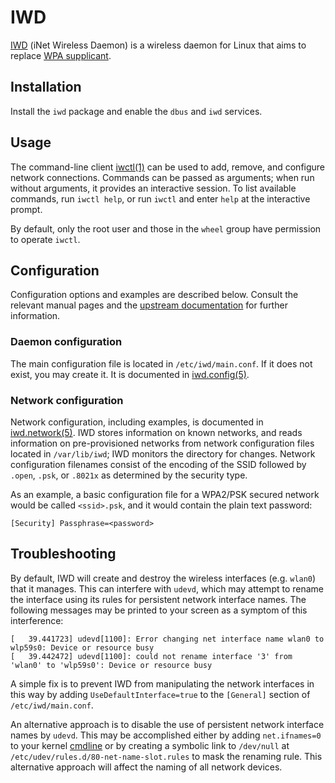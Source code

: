 # IWD

[IWD](https://iwd.wiki.kernel.org/) (iNet Wireless Daemon) is a wireless
daemon for Linux that aims to replace [WPA supplicant](./wpa_supplicant.md).

## Installation

Install the `iwd` package and enable the `dbus` and `iwd` services.

## Usage

The command-line client [iwctl(1)](https://man.voidlinux.org/iwctl.1) can be
used to add, remove, and configure network connections. Commands can be
passed as arguments; when run without arguments, it provides an interactive
session. To list available commands, run `iwctl help`, or run `iwctl` and
enter `help` at the interactive prompt.

By default, only the root user and those in the `wheel` group have
permission to operate `iwctl`.

## Configuration

Configuration options and examples are described below. Consult the relevant
manual pages and the [upstream
documentation](https://iwd.wiki.kernel.org/networkconfigurationsettings) for
further information.

### Daemon configuration

The main configuration file is located in `/etc/iwd/main.conf`. If it does
not exist, you may create it. It is documented in
[iwd.config(5)](https://man.voidlinux.org/iwd.config.5).

### Network configuration

Network configuration, including examples, is documented in
[iwd.network(5)](https://man.voidlinux.org/iwd.network.5). IWD stores
information on known networks, and reads information on pre-provisioned
networks from network configuration files located in `/var/lib/iwd`; IWD
monitors the directory for changes. Network configuration filenames consist
of the encoding of the SSID followed by `.open`, `.psk`, or `.8021x` as
determined by the security type.

As an example, a basic configuration file for a WPA2/PSK secured network
would be called `<ssid>.psk`, and it would contain the plain text password:

``` [Security] Passphrase=<password> ```

## Troubleshooting

By default, IWD will create and destroy the wireless interfaces
(e.g. `wlan0`)  that it manages. This can interfere with `udevd`, which may
attempt to rename the interface using its rules for persistent network
interface names. The following messages may be printed to your screen as a
symptom of this interference:

```
[   39.441723] udevd[1100]: Error changing net interface name wlan0 to wlp59s0: Device or resource busy
[   39.442472] udevd[1100]: could not rename interface '3' from 'wlan0' to 'wlp59s0': Device or resource busy
```

A simple fix is to prevent IWD from manipulating the network interfaces in
this way by adding `UseDefaultInterface=true` to the `[General]` section of
`/etc/iwd/main.conf`.

An alternative approach is to disable the use of persistent network
interface names by `udevd`. This may be accomplished either by adding
`net.ifnames=0` to your kernel [cmdline](../kernel.md#cmdline) or by
creating a symbolic link to `/dev/null` at
`/etc/udev/rules.d/80-net-name-slot.rules` to mask the renaming rule. This
alternative approach will affect the naming of all network devices.
